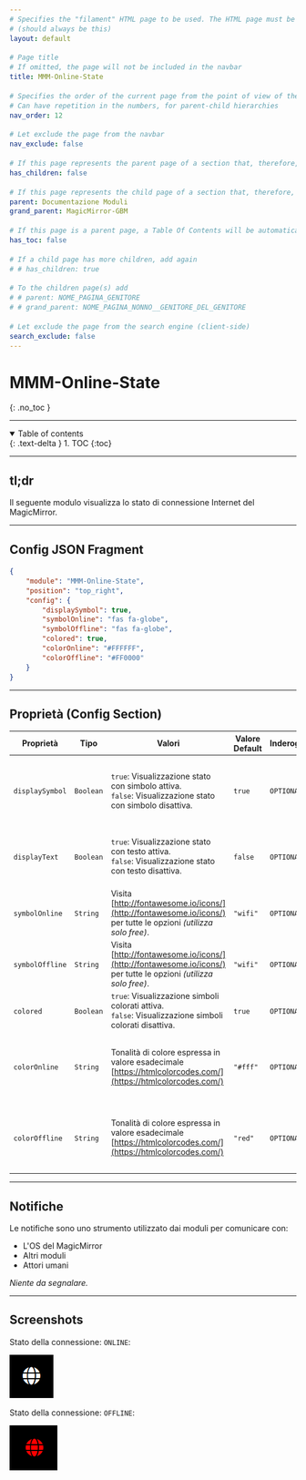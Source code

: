 ```yaml
---
# Specifies the "filament" HTML page to be used. The HTML page must be located in the "_layouts" folder.
# (should always be this)
layout: default

# Page title
# If omitted, the page will not be included in the navbar
title: MMM-Online-State

# Specifies the order of the current page from the point of view of the navbar
# Can have repetition in the numbers, for parent-child hierarchies
nav_order: 12

# Let exclude the page from the navbar
nav_exclude: false

# If this page represents the parent page of a section that, therefore, has children, specify it in the following way
has_children: false

# If this page represents the child page of a section that, therefore, has ONE parent page, specify it in the following way
parent: Documentazione Moduli
grand_parent: MagicMirror-GBM

# If this page is a parent page, a Table Of Contents will be automatically generated containing all related child pages. Use the option below to disable this functionality.
has_toc: false

# If a child page has more children, add again
# # has_children: true

# To the children page(s) add
# # parent: NOME_PAGINA_GENITORE
# # grand_parent: NOME_PAGINA_NONNO__GENITORE_DEL_GENITORE

# Let exclude the page from the search engine (client-side)
search_exclude: false
---
```


# MMM-Online-State
{: .no_toc }

---

<!-- Table of contents -->
<details open markdown="block">
  <summary>
    Table of contents
  </summary>
  {: .text-delta }
1. TOC
{:toc}
</details>

---

## tl;dr

Il seguente modulo visualizza lo stato di connessione Internet del MagicMirror.

---

## Config JSON Fragment

```json
{
    "module": "MMM-Online-State",
    "position": "top_right",
    "config": {
        "displaySymbol": true,
        "symbolOnline": "fas fa-globe",
        "symbolOffline": "fas fa-globe",
        "colored": true,
        "colorOnline": "#FFFFFF",
        "colorOffline": "#FF0000"
    }
}
```

---

## Proprietà (Config Section)

| Proprietà       | Tipo      | Valori                                                                                                           | Valore Default | Inderogabilità | Descrizione                                                                       |
| --------------- | --------- | ---------------------------------------------------------------------------------------------------------------- | -------------- | -------------- | --------------------------------------------------------------------------------- |
| `displaySymbol` | `Boolean` | `true`: Visualizzazione stato con simbolo attiva. <br> `false`: Visualizzazione stato con simbolo disattiva.     | `true`         | `OPTIONAL`     | Abilita la visualizzazione dello stato della connessione con un simbolo grafico.  |
| `displayText`   | `Boolean` | `true`: Visualizzazione stato con testo attiva. <br> `false`: Visualizzazione stato con testo disattiva.         | `false`        | `OPTIONAL`     | Abilita la visualizzazione dello stato della connessione con testo.               |
| `symbolOnline`  | `String`  | Visita [http://fontawesome.io/icons/](http://fontawesome.io/icons/) per tutte le opzioni _(utilizza solo free)_. | `"wifi"`       | `OPTIONAL`     | Simbolo da visualizzare per stato della connessione: ONLINE.                      |
| `symbolOffline` | `String`  | Visita [http://fontawesome.io/icons/](http://fontawesome.io/icons/) per tutte le opzioni _(utilizza solo free)_. | `"wifi"`       | `OPTIONAL`     | Simbolo da visualizzare per stato della connessione: OFFLINE.                     |
| `colored`       | `Boolean` | `true`: Visualizzazione simboli colorati attiva. <br> `false`: Visualizzazione simboli colorati disattiva.       | `true`         | `OPTIONAL`     | Abilita la visualizzazione dei simboli in _modo colorato_.                        |
| `colorOnline`   | `String`  | Tonalità di colore espressa in valore esadecimale [https://htmlcolorcodes.com/](https://htmlcolorcodes.com/)     | `"#fff"`       | `OPTIONAL`     | Gestisce il colore del simbolo visualizzato per stato della connessione: ONLINE.  |
| `colorOffline`  | `String`  | Tonalità di colore espressa in valore esadecimale [https://htmlcolorcodes.com/](https://htmlcolorcodes.com/)     | `"red"`        | `OPTIONAL`     | Gestisce il colore del simbolo visualizzato per stato della connessione: OFFLINE. |

---

## Notifiche

Le notifiche sono uno strumento utilizzato dai moduli per comunicare con:

- L'OS del MagicMirror
- Altri moduli
- Attori umani

_Niente da segnalare._

---

## Screenshots

Stato della connessione: `ONLINE`:

[![connection is ok](../../../assets/MMM-Online-State/connection_is_ok.PNG)](../../../assets/MMM-Online-State/connection_is_ok.PNG)

Stato della connessione: `OFFLINE`:

[![connection is not ok](../../../assets/MMM-Online-State/connection_is_not_ok.PNG)](../../../assets/MMM-Online-State/connection_is_not_ok.PNG)
